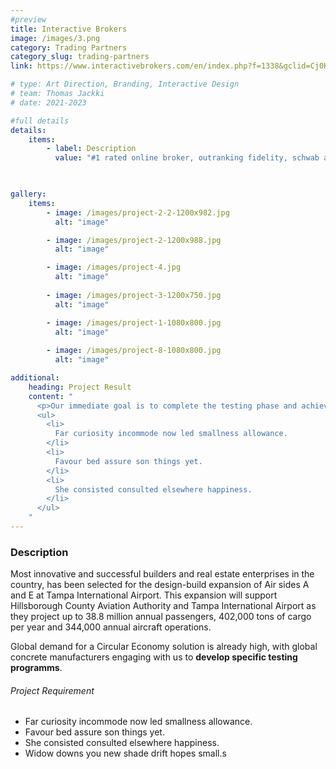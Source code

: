 ```yaml
---
#preview
title: Interactive Brokers
image: /images/3.png
category: Trading Partners
category_slug: trading-partners
link: https://www.interactivebrokers.com/en/index.php?f=1338&gclid=Cj0KCQjw6PGxBhCVARIsAIumnWb-72eACJhlzT410BsgGlqGwAySHdtHf0lm1yy_BlqGgvo7DonJVY4aArj9EALw_wcB

# type: Art Direction, Branding, Interactive Design
# team: Thomas Jackki
# date: 2021-2023

#full details
details:
    items:
        - label: Description
          value: "#1 rated online broker, outranking fidelity, schwab and others consistently the past few years"


      
gallery: 
    items:
        - image: /images/project-2-2-1200x982.jpg
          alt: "image"

        - image: /images/project-2-1200x988.jpg
          alt: "image"

        - image: /images/project-4.jpg
          alt: "image"
        
        - image: /images/project-3-1200x750.jpg
          alt: "image"

        - image: /images/project-1-1080x800.jpg
          alt: "image"
        
        - image: /images/project-8-1080x800.jpg
          alt: "image"

additional:
    heading: Project Result
    content: "
      <p>Our immediate goal is to complete the testing phase and achieve the certification, which will allow us to bring our product to market by the end of the year. We are actively engaging with waste to energy operators, concrete manufacturers, and the wider construction industry.</p>
      <ul>
        <li>
          Far curiosity incommode now led smallness allowance.
        </li>
        <li>
          Favour bed assure son things yet.
        </li>
        <li>
          She consisted consulted elsewhere happiness.
        </li>
      </ul>
    "
---
```


### Description

Most innovative and successful builders and real estate enterprises in the country, has been selected for the design-build expansion of Air sides A and E at Tampa International Airport. This expansion will support Hillsborough County Aviation Authority and Tampa International Airport as they project up to 38.8 million annual passengers, 402,000 tons of cargo per year and 344,000 annual aircraft operations.

Global demand for a Circular Economy solution is already high, with global concrete manufacturers engaging with us to **develop specific testing programms**.

###### Project Requirement

- Far curiosity incommode now led smallness allowance.
- Favour bed assure son things yet.
- She consisted consulted elsewhere happiness.
- Widow downs you new shade drift hopes small.s